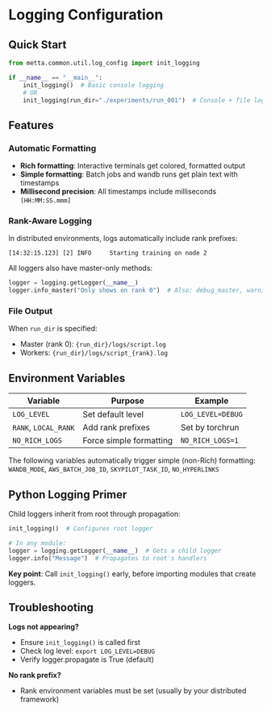 # Logging Configuration

## Quick Start

```python
from metta.common.util.log_config import init_logging

if __name__ == "__main__":
    init_logging()  # Basic console logging
    # OR
    init_logging(run_dir="./experiments/run_001")  # Console + file logging
```

## Features

### Automatic Formatting

- **Rich formatting**: Interactive terminals get colored, formatted output
- **Simple formatting**: Batch jobs and wandb runs get plain text with timestamps
- **Millisecond precision**: All timestamps include milliseconds `[HH:MM:SS.mmm]`

### Rank-Aware Logging

In distributed environments, logs automatically include rank prefixes:

```
[14:32:15.123] [2] INFO     Starting training on node 2
```

All loggers also have master-only methods:

```python
logger = logging.getLogger(__name__)
logger.info_master("Only shows on rank 0")  # Also: debug_master, warning_master, etc.
```

### File Output

When `run_dir` is specified:

- Master (rank 0): `{run_dir}/logs/script.log`
- Workers: `{run_dir}/logs/script_{rank}.log`

## Environment Variables

| Variable             | Purpose                 | Example           |
| -------------------- | ----------------------- | ----------------- |
| `LOG_LEVEL`          | Set default level       | `LOG_LEVEL=DEBUG` |
| `RANK`, `LOCAL_RANK` | Add rank prefixes       | Set by torchrun   |
| `NO_RICH_LOGS`       | Force simple formatting | `NO_RICH_LOGS=1`  |

The following variables automatically trigger simple (non-Rich) formatting: `WANDB_MODE`, `AWS_BATCH_JOB_ID`,
`SKYPILOT_TASK_ID`, `NO_HYPERLINKS`

## Python Logging Primer

Child loggers inherit from root through propagation:

```python
init_logging()  # Configures root logger

# In any module:
logger = logging.getLogger(__name__)  # Gets a child logger
logger.info("Message")  # Propagates to root's handlers
```

**Key point**: Call `init_logging()` early, before importing modules that create loggers.

## Troubleshooting

**Logs not appearing?**

- Ensure `init_logging()` is called first
- Check log level: `export LOG_LEVEL=DEBUG`
- Verify logger.propagate is True (default)

**No rank prefix?**

- Rank environment variables must be set (usually by your distributed framework)

